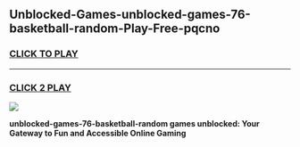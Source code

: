 
## Unblocked-Games-unblocked-games-76-basketball-random-Play-Free-pqcno
<h3>
<a href="https://premium76.site?title=unblocked-games-76-basketball-random&ref=10A">CLICK TO PLAY</a></h3>
<hr>

<h3>
<a href="https://premium76.site?title=unblocked-games-76-basketball-random&ref=10A">CLICK 2 PLAY</a>
  
</h3>

<a href="https://premium76.site?title=unblocked-games-76-basketball-random&ref=10A"><img src="https://clearcache.store/games.png"></a>


**unblocked-games-76-basketball-random games unblocked: Your Gateway to Fun and Accessible Online Gaming**
